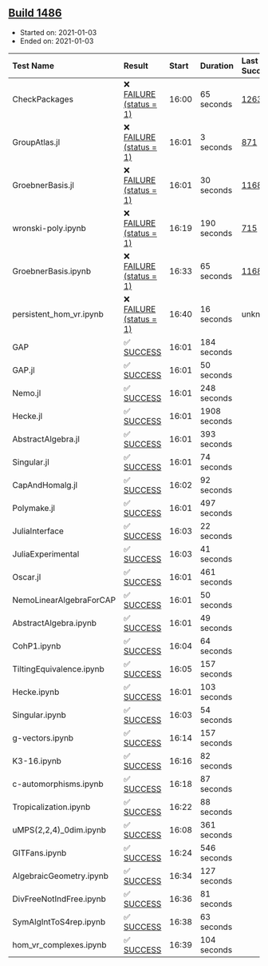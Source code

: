 ## [Build 1486](https://oscarci.mathematik.uni-kl.de/job/oscar-stable/1486/)

* Started on: 2021-01-03
* Ended on: 2021-01-03

| Test Name    | Result | Start | Duration | Last Success | First Failure |
|:-------------|:-------|:------|:---------|:-------------|:--------------|
| CheckPackages | ❌ [FAILURE (status = 1)](https://oscarci.mathematik.uni-kl.de/job/oscar-stable/1486/artifact/logs/build-1486/CheckPackages.log) | 16:00 | 65 seconds | [1263](https://oscarci.mathematik.uni-kl.de/job/oscar-stable/1263/) | [1264](https://oscarci.mathematik.uni-kl.de/job/oscar-stable/1264/) |
| GroupAtlas.jl | ❌ [FAILURE (status = 1)](https://oscarci.mathematik.uni-kl.de/job/oscar-stable/1486/artifact/logs/build-1486/GroupAtlas.jl.log) | 16:01 | 3 seconds | [871](https://oscarci.mathematik.uni-kl.de/job/oscar-stable/871/) | [872](https://oscarci.mathematik.uni-kl.de/job/oscar-stable/872/) |
| GroebnerBasis.jl | ❌ [FAILURE (status = 1)](https://oscarci.mathematik.uni-kl.de/job/oscar-stable/1486/artifact/logs/build-1486/GroebnerBasis.jl.log) | 16:01 | 30 seconds | [1168](https://oscarci.mathematik.uni-kl.de/job/oscar-stable/1168/) | [1169](https://oscarci.mathematik.uni-kl.de/job/oscar-stable/1169/) |
| wronski-poly.ipynb | ❌ [FAILURE (status = 1)](https://oscarci.mathematik.uni-kl.de/job/oscar-stable/1486/artifact/logs/build-1486/wronski-poly.ipynb.log) | 16:19 | 190 seconds | [715](https://oscarci.mathematik.uni-kl.de/job/oscar-stable/715/) | [716](https://oscarci.mathematik.uni-kl.de/job/oscar-stable/716/) |
| GroebnerBasis.ipynb | ❌ [FAILURE (status = 1)](https://oscarci.mathematik.uni-kl.de/job/oscar-stable/1486/artifact/logs/build-1486/GroebnerBasis.ipynb.log) | 16:33 | 65 seconds | [1168](https://oscarci.mathematik.uni-kl.de/job/oscar-stable/1168/) | [1169](https://oscarci.mathematik.uni-kl.de/job/oscar-stable/1169/) |
| persistent_hom_vr.ipynb | ❌ [FAILURE (status = 1)](https://oscarci.mathematik.uni-kl.de/job/oscar-stable/1486/artifact/logs/build-1486/persistent_hom_vr.ipynb.log) | 16:40 | 16 seconds | unknown | unknown |
| GAP | ✅ [SUCCESS](https://oscarci.mathematik.uni-kl.de/job/oscar-stable/1486/artifact/logs/build-1486/GAP.log) | 16:01 | 184 seconds |  |  |
| GAP.jl | ✅ [SUCCESS](https://oscarci.mathematik.uni-kl.de/job/oscar-stable/1486/artifact/logs/build-1486/GAP.jl.log) | 16:01 | 50 seconds |  |  |
| Nemo.jl | ✅ [SUCCESS](https://oscarci.mathematik.uni-kl.de/job/oscar-stable/1486/artifact/logs/build-1486/Nemo.jl.log) | 16:01 | 248 seconds |  |  |
| Hecke.jl | ✅ [SUCCESS](https://oscarci.mathematik.uni-kl.de/job/oscar-stable/1486/artifact/logs/build-1486/Hecke.jl.log) | 16:01 | 1908 seconds |  |  |
| AbstractAlgebra.jl | ✅ [SUCCESS](https://oscarci.mathematik.uni-kl.de/job/oscar-stable/1486/artifact/logs/build-1486/AbstractAlgebra.jl.log) | 16:01 | 393 seconds |  |  |
| Singular.jl | ✅ [SUCCESS](https://oscarci.mathematik.uni-kl.de/job/oscar-stable/1486/artifact/logs/build-1486/Singular.jl.log) | 16:01 | 74 seconds |  |  |
| CapAndHomalg.jl | ✅ [SUCCESS](https://oscarci.mathematik.uni-kl.de/job/oscar-stable/1486/artifact/logs/build-1486/CapAndHomalg.jl.log) | 16:02 | 92 seconds |  |  |
| Polymake.jl | ✅ [SUCCESS](https://oscarci.mathematik.uni-kl.de/job/oscar-stable/1486/artifact/logs/build-1486/Polymake.jl.log) | 16:01 | 497 seconds |  |  |
| JuliaInterface | ✅ [SUCCESS](https://oscarci.mathematik.uni-kl.de/job/oscar-stable/1486/artifact/logs/build-1486/JuliaInterface.log) | 16:03 | 22 seconds |  |  |
| JuliaExperimental | ✅ [SUCCESS](https://oscarci.mathematik.uni-kl.de/job/oscar-stable/1486/artifact/logs/build-1486/JuliaExperimental.log) | 16:03 | 41 seconds |  |  |
| Oscar.jl | ✅ [SUCCESS](https://oscarci.mathematik.uni-kl.de/job/oscar-stable/1486/artifact/logs/build-1486/Oscar.jl.log) | 16:01 | 461 seconds |  |  |
| NemoLinearAlgebraForCAP | ✅ [SUCCESS](https://oscarci.mathematik.uni-kl.de/job/oscar-stable/1486/artifact/logs/build-1486/NemoLinearAlgebraForCAP.log) | 16:01 | 50 seconds |  |  |
| AbstractAlgebra.ipynb | ✅ [SUCCESS](https://oscarci.mathematik.uni-kl.de/job/oscar-stable/1486/artifact/logs/build-1486/AbstractAlgebra.ipynb.log) | 16:01 | 49 seconds |  |  |
| CohP1.ipynb | ✅ [SUCCESS](https://oscarci.mathematik.uni-kl.de/job/oscar-stable/1486/artifact/logs/build-1486/CohP1.ipynb.log) | 16:04 | 64 seconds |  |  |
| TiltingEquivalence.ipynb | ✅ [SUCCESS](https://oscarci.mathematik.uni-kl.de/job/oscar-stable/1486/artifact/logs/build-1486/TiltingEquivalence.ipynb.log) | 16:05 | 157 seconds |  |  |
| Hecke.ipynb | ✅ [SUCCESS](https://oscarci.mathematik.uni-kl.de/job/oscar-stable/1486/artifact/logs/build-1486/Hecke.ipynb.log) | 16:01 | 103 seconds |  |  |
| Singular.ipynb | ✅ [SUCCESS](https://oscarci.mathematik.uni-kl.de/job/oscar-stable/1486/artifact/logs/build-1486/Singular.ipynb.log) | 16:03 | 54 seconds |  |  |
| g-vectors.ipynb | ✅ [SUCCESS](https://oscarci.mathematik.uni-kl.de/job/oscar-stable/1486/artifact/logs/build-1486/g-vectors.ipynb.log) | 16:14 | 157 seconds |  |  |
| K3-16.ipynb | ✅ [SUCCESS](https://oscarci.mathematik.uni-kl.de/job/oscar-stable/1486/artifact/logs/build-1486/K3-16.ipynb.log) | 16:16 | 82 seconds |  |  |
| c-automorphisms.ipynb | ✅ [SUCCESS](https://oscarci.mathematik.uni-kl.de/job/oscar-stable/1486/artifact/logs/build-1486/c-automorphisms.ipynb.log) | 16:18 | 87 seconds |  |  |
| Tropicalization.ipynb | ✅ [SUCCESS](https://oscarci.mathematik.uni-kl.de/job/oscar-stable/1486/artifact/logs/build-1486/Tropicalization.ipynb.log) | 16:22 | 88 seconds |  |  |
| uMPS(2,2,4)_0dim.ipynb | ✅ [SUCCESS](https://oscarci.mathematik.uni-kl.de/job/oscar-stable/1486/artifact/logs/build-1486/uMPS-2-2-4-_0dim.ipynb.log) | 16:08 | 361 seconds |  |  |
| GITFans.ipynb | ✅ [SUCCESS](https://oscarci.mathematik.uni-kl.de/job/oscar-stable/1486/artifact/logs/build-1486/GITFans.ipynb.log) | 16:24 | 546 seconds |  |  |
| AlgebraicGeometry.ipynb | ✅ [SUCCESS](https://oscarci.mathematik.uni-kl.de/job/oscar-stable/1486/artifact/logs/build-1486/AlgebraicGeometry.ipynb.log) | 16:34 | 127 seconds |  |  |
| DivFreeNotIndFree.ipynb | ✅ [SUCCESS](https://oscarci.mathematik.uni-kl.de/job/oscar-stable/1486/artifact/logs/build-1486/DivFreeNotIndFree.ipynb.log) | 16:36 | 81 seconds |  |  |
| SymAlgIntToS4rep.ipynb | ✅ [SUCCESS](https://oscarci.mathematik.uni-kl.de/job/oscar-stable/1486/artifact/logs/build-1486/SymAlgIntToS4rep.ipynb.log) | 16:38 | 63 seconds |  |  |
| hom_vr_complexes.ipynb | ✅ [SUCCESS](https://oscarci.mathematik.uni-kl.de/job/oscar-stable/1486/artifact/logs/build-1486/hom_vr_complexes.ipynb.log) | 16:39 | 104 seconds |  |  |
